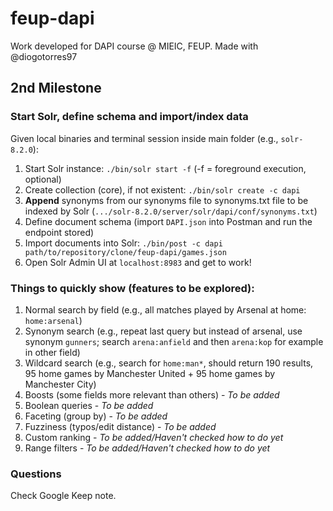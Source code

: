 # feup-dapi
Work developed for DAPI course @ MIEIC, FEUP. Made with @diogotorres97

## 2nd Milestone
### Start Solr, define schema and import/index data
Given local binaries and terminal session inside main folder (e.g., `solr-8.2.0`):
1) Start Solr instance: `./bin/solr start -f` (-f = foreground execution, optional)
2) Create collection (core), if not existent: `./bin/solr create -c dapi`
3) **Append** synonyms from our synonyms file to synonyms.txt file to be indexed by Solr (`.../solr-8.2.0/server/solr/dapi/conf/synonyms.txt`)
3) Define document schema (import `DAPI.json` into Postman and run the endpoint stored)
4) Import documents into Solr: `./bin/post -c dapi path/to/repository/clone/feup-dapi/games.json`
5) Open Solr Admin UI at `localhost:8983` and get to work!

### Things to quickly show (features to be explored):
1) Normal search by field (e.g., all matches played by Arsenal at home: `home:arsenal`)
2) Synonym search (e.g., repeat last query but instead of arsenal, use synonym `gunners`; search `arena:anfield` and then `arena:kop` for example in other field)
3) Wildcard search (e.g., search for `home:man*`, should return 190 results, 95 home games by Manchester United + 95 home games by Manchester City)
4) Boosts (some fields more relevant than others) - *To be added*
5) Boolean queries - *To be added*
6) Faceting (group by) - *To be added*
7) Fuzziness (typos/edit distance) - *To be added*
8) Custom ranking - *To be added/Haven't checked how to do yet*
9) Range filters - *To be added/Haven't checked how to do yet*


### Questions
Check Google Keep note.